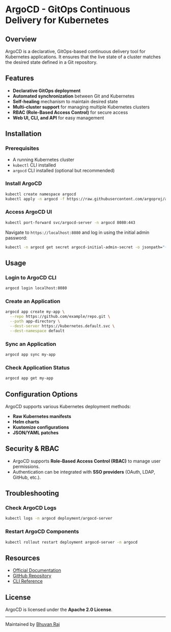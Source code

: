 # ArgoCD - GitOps Continuous Delivery for Kubernetes

## Overview
ArgoCD is a declarative, GitOps-based continuous delivery tool for Kubernetes applications. It ensures that the live state of a cluster matches the desired state defined in a Git repository.

## Features
- **Declarative GitOps deployment**
- **Automated synchronization** between Git and Kubernetes
- **Self-healing** mechanism to maintain desired state
- **Multi-cluster support** for managing multiple Kubernetes clusters
- **RBAC (Role-Based Access Control)** for secure access
- **Web UI, CLI, and API** for easy management

## Installation
### Prerequisites
- A running Kubernetes cluster
- `kubectl` CLI installed
- `argocd` CLI installed (optional but recommended)

### Install ArgoCD
```sh
kubectl create namespace argocd
kubectl apply -n argocd -f https://raw.githubusercontent.com/argoproj/argo-cd/stable/manifests/install.yaml
```

### Access ArgoCD UI
```sh
kubectl port-forward svc/argocd-server -n argocd 8080:443
```
Navigate to `https://localhost:8080` and log in using the initial admin password:
```sh
kubectl -n argocd get secret argocd-initial-admin-secret -o jsonpath="{.data.password}" | base64 -d
```

## Usage
### Login to ArgoCD CLI
```sh
argocd login localhost:8080
```

### Create an Application
```sh
argocd app create my-app \
  --repo https://github.com/example/repo.git \
  --path app-directory \
  --dest-server https://kubernetes.default.svc \
  --dest-namespace default
```

### Sync an Application
```sh
argocd app sync my-app
```

### Check Application Status
```sh
argocd app get my-app
```

## Configuration Options
ArgoCD supports various Kubernetes deployment methods:
- **Raw Kubernetes manifests**
- **Helm charts**
- **Kustomize configurations**
- **JSON/YAML patches**

## Security & RBAC
- ArgoCD supports **Role-Based Access Control (RBAC)** to manage user permissions.
- Authentication can be integrated with **SSO providers** (OAuth, LDAP, GitHub, etc.).

## Troubleshooting
### Check ArgoCD Logs
```sh
kubectl logs -n argocd deployment/argocd-server
```

### Restart ArgoCD Components
```sh
kubectl rollout restart deployment argocd-server -n argocd
```

## Resources
- [Official Documentation](https://argo-cd.readthedocs.io/)
- [GitHub Repository](https://github.com/argoproj/argo-cd)
- [CLI Reference](https://argo-cd.readthedocs.io/en/stable/user-guide/commands/)

## License
ArgoCD is licensed under the **Apache 2.0 License**.

---
Maintained by [Bhuvan Raj](https://github.com/bhuvan-raj)

